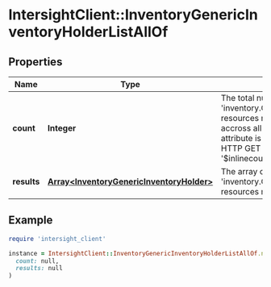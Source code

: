 # IntersightClient::InventoryGenericInventoryHolderListAllOf

## Properties

| Name | Type | Description | Notes |
| ---- | ---- | ----------- | ----- |
| **count** | **Integer** | The total number of &#39;inventory.GenericInventoryHolder&#39; resources matching the request, accross all pages. The &#39;Count&#39; attribute is included when the HTTP GET request includes the &#39;$inlinecount&#39; parameter. | [optional] |
| **results** | [**Array&lt;InventoryGenericInventoryHolder&gt;**](InventoryGenericInventoryHolder.md) | The array of &#39;inventory.GenericInventoryHolder&#39; resources matching the request. | [optional] |

## Example

```ruby
require 'intersight_client'

instance = IntersightClient::InventoryGenericInventoryHolderListAllOf.new(
  count: null,
  results: null
)
```


